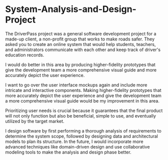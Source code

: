 # System-Analysis-and-Design-Project

The DriverPass project was a general software development project for a made-up client, a non-profit group that works to make roads safer. They asked you to create an online system that would help students, teachers, and administrators communicate with each other and keep track of driver's education records.

I would do better in this area by producing higher-fidelity prototypes that give the development team a more comprehensive visual guide and more accurately depict the user experience.

I want to go over the user interface mockups again and include more intricate and interactive components. Making higher-fidelity prototypes that more accurately depict the user experience and give the development team a more comprehensive visual guide would be my improvement in this area.

Prioritizing user needs is crucial because it guarantees that the final product will not only function but also be beneficial, simple to use, and eventually utilized by the target market.

I design software by first performing a thorough analysis of requirements to determine the system scope, followed by designing data and architectural models to plan its structure. In the future, I would incorporate more advanced techniques like domain-driven design and use collaborative modeling tools to make the analysis and design phase better.
